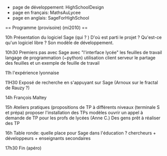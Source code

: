    * page de développement: HighSchoolDesign
   * page en français: MathsAuLycee
   * page en anglais: SageForHighSchool

== Programme (provisoire) (mi2010) ==

10h Présentation du logiciel Sage (qui ? )
D'où est parti le projet ? Qu'est-ce qu'un logiciel libre ?
Son modèle de développement.

10h30 Premiers pas avec Sage avec "l'interface lycée"
les feuilles de travail
langage de programmation (~python)
utilisation client serveur
le partage des feuilles
et un exemple de feuille de travail

11h l'expérience lyonnaise


11H30 Exposé de recherche en s'appuyant sur Sage (Arnoux sur le fractal de Rauzy ?)

14h François Maltey

15h Ateliers pratiques
 (propositions de TP à différents niveaux (terminale S et prépa)
proposer l'installation
des TPs modèles
ouvrir un appel à demande de TP pour les profs de lycées (Anne C.)
Des gens prêt à réaliser des TP


16h Table ronde: quelle place pour Sage dans l'éducation ?
chercheurs + développeurs + enseignants secondaires


17h30 Fin (apéro)

